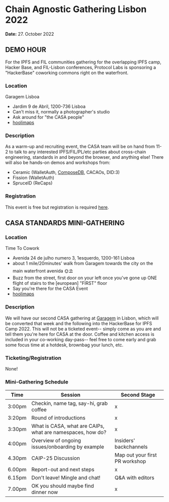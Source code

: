 # Chain Agnostic Gathering Lisbon 2022

**Date:** 27. October 2022

## DEMO HOUR

For the IPFS and FIL communities gathering for the overlapping IPFS camp, Hacker Base, and FIL-Lisbon conferences, Protocol Labs is sponsoring a "HackerBase" coworking commons right on the waterfront.  

### Location
Garagem Lisboa
* Jardim 9 de Abril, 1200-736 Lisboa
* Can't miss it, normally a photographer's studio
* Ask around for "the CASA people"
* [hoolimaps](https://goo.gl/maps/mrREjp4nZUr1fiKQ9)

### Description

As a warm-up and recruiting event, the CASA team will be on hand from 11-2 to talk to any interested IPFS/FIL/PL/etc parties about cross-chain engineering, standards in and beyond the browser, and anything else!  There will also be hands-on demos and workshops from:
- Ceramic (WalletAuth, [ComposeDB](https://composedb.js.org/), CACAOs, DID:3)
- Fission (WalletAuth)
- SpruceID (ReCaps)

### Registration

This event is free but registration is required [here](https://discord.com/channels/@me/1029387140104212571/1034517853535223889).

## CASA STANDARDS MINI-GATHERING

### Location
Time To Cowork
 * Avenida 24 de julho numero 3, 1esquerdo, 1200-161 Lisboa
 * about 1 mile/20minutes' walk from Garagem towards the city on the main waterfront avenida 🌞⛱
 * Buzz from the street, first door on your left once you've gone up ONE flight of stairs to the [european] "FIRST" floor 
 * Say you're there for the CASA Event
 * [hoolimaps](https://goo.gl/maps/UCZgEAtboi8u9SCY7)

### Description

We will have our second CASA gathering at [Garagem](garagemlisboa.com) in Lisbon, which will be converted that week and the following into the HackerBase for IPFS Camp 2022.  This will not be a ticketed event-- simply come as you are and tell them you're here for CASA at the door.  Coffee and kitchen access is included in your co-working day-pass-- feel free to come early and grab some focus time at a hotdesk, brownbag your lunch, etc.

### Ticketing/Registration

None!

### Mini-Gathering Schedule

|Time|Session|Second Stage|
|---|---|---|
|3:00pm|Checkin, name tag, say-hi, grab coffee|x|
|3:20pm|Round of introductions|x|
|3:30pm|What is CASA, what are CAIPs, what are namespaces, how do?|x|
|4:00pm|Overview of ongoing issues/onboarding by example|Insiders' backchannels|
|4.30pm|CAIP-25 Discussion|Map out your first PR workshop|
|6.00pm|Report-out and next steps|x|
|6.15pm|Don't leave! Mingle and chat!|Q&A with editors|
|7.00pm|OK you should maybe find dinner now|x|
